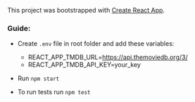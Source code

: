 This project was bootstrapped with [Create React App](https://github.com/facebook/create-react-app).


### Guide:

* Create `.env` file in root folder and add these variables:

    * REACT_APP_TMDB_URL=https://api.themoviedb.org/3/
    * REACT_APP_TMDB_API_KEY=your_key
    
* Run `npm start`
* To run tests run `npm test`

